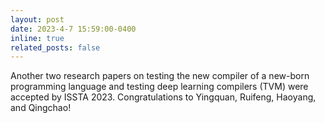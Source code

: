 ```yaml
---
layout: post
date: 2023-4-7 15:59:00-0400
inline: true
related_posts: false
---
```


Another two research papers on testing the new compiler of a new-born programming language and testing deep learning compilers (TVM) were accepted by ISSTA 2023. Congratulations to Yingquan, Ruifeng, Haoyang, and Qingchao!
